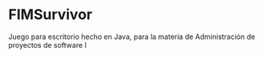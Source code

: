 # FIMSurvivor
Juego para escritorio hecho en Java, para la materia de Administración de proyectos de software I
